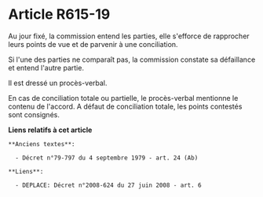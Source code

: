 # Article R615-19

Au jour fixé, la commission entend les parties, elle s'efforce de rapprocher leurs points de vue et de parvenir à une
conciliation.

Si l'une des parties ne comparaît pas, la commission constate sa défaillance et entend l'autre partie.

Il est dressé un procès-verbal.

En cas de conciliation totale ou partielle, le procès-verbal mentionne le contenu de l'accord. A défaut de conciliation
totale, les points contestés sont consignés.

**Liens relatifs à cet article**

	**Anciens textes**:

	  - Décret n°79-797 du 4 septembre 1979 - art. 24 (Ab)

	**Liens**:

	  - DEPLACE: Décret n°2008-624 du 27 juin 2008 - art. 6
